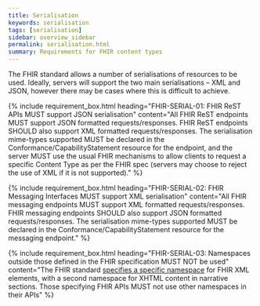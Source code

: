 ```yaml
---
title: Serialisation
keywords: serialisation
tags: [serialisation]
sidebar: overview_sidebar
permalink: serialisation.html
summary: Requirements for FHIR content types
---
```


The FHIR standard allows a number of serialisations of resources to be used. Ideally, servers will support the two main serialisations – XML and JSON, however there may be cases where this is difficult to achieve.

{% include requirement_box.html
	heading="FHIR-SERIAL-01: FHIR ReST APIs MUST support JSON serialisation"
	content="All FHIR ReST endpoints MUST support JSON formatted requests/responses.
FHIR ReST endpoints SHOULD also support XML formatted requests/responses.
The serialisation mime-types supported MUST be declared in the Conformance/CapabilityStatement resource for the endpoint, and the server MUST use the usual FHIR mechanisms to allow clients to request a specific Content Type as per the FHIR spec (servers may choose to reject the use of XML if it is not supported)."
%}

{% include requirement_box.html
	heading="FHIR-SERIAL-02: FHIR Messaging Interfaces MUST support XML serialisation"
	content="All FHIR messaging endpoints MUST support XML formatted requests/responses.
FHIR messaging endpoints SHOULD also support JSON formatted requests/responses.
The serialisation mime-types supported MUST be declared in the Conformance/CapabilityStatement resource for the messaging endpoint."
%}

{% include requirement_box.html
	heading="FHIR-SERIAL-03: Namespaces outside those defined in the FHIR specification MUST NOT be used"
	content="The FHIR standard [specifies a specific namespace](http://hl7.org/implement/standards/fhir/xml.html) for FHIR XML elements, with a second namespace for XHTML content in narrative sections. Those specifying FHIR APIs MUST not use other namespaces in their APIs"
%}

